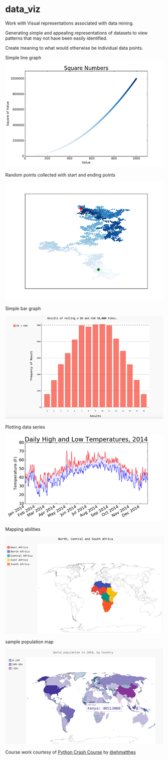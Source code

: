 # data_viz

Work with Visual representations associated with data mining. 

Generating simple and appealing representations of datasets to view patterns that may not have been easily identified. 

Create  meaning to what would otherwise be individual data points.

Simple line graph
![alt tag](https://github.com/4bic-attic/data_viz/blob/data_viz/images/scatter_squares_with_color_map.png)

Random points collected with start and ending points

![alt tag](https://github.com/4bic-attic/data_viz/blob/data_viz/images/random_walk_with_5000_points.png)

Simple bar graph

![alt tag](https://github.com/4bic-attic/data_viz/blob/data_viz/images/D6_D10_dice_visual.png)

Plotting data series

![alt tag](https://github.com/4bic-attic/data_viz/blob/data_viz/images/sitka_High%26low_temps_2014.png)

Mapping abilities

![alt tag](https://github.com/4bic-attic/data_viz/blob/data_viz/images/africas.png)

sample population map

![alt tag](https://github.com/4bic-attic/data_viz/blob/data_viz/images/world_map_by_population.png)

Course work courtesy of [Python Crash Course](https://www.nostarch.com/pythoncrashcourse) by [@ehmatthes](https://github.com/ehmatthes)
